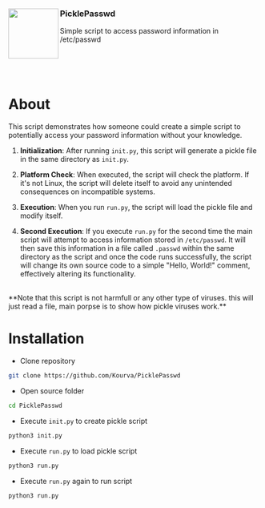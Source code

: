<div align="left">
   <img align="left" src="https://www.clipartmax.com/png/full/240-2404818_lock-clipart-blue-gray-password-icon-png.png" width=100/>
   <h3><b>PicklePasswd</b></h3>
   <p>Simple script to access password information in /etc/passwd</p>
</div>
<br><br><br>

# About
This script demonstrates how someone could create a simple script to potentially access your password information without your knowledge.

1. **Initialization**: After running `init.py`, this script will generate a pickle file in the same directory as `init.py`.

2. **Platform Check**: When executed, the script will check the platform. If it's not Linux, the script will delete itself to avoid any unintended consequences on incompatible systems.

3. **Execution**: When you run `run.py`, the script will load the pickle file and modify itself.

4. **Second Execution**: If you execute `run.py` for the second time the main script will attempt to access information stored in `/etc/passwd`. It will then save this information in a file called `.passwd` within the same directory as the script and once the code runs successfully, the script will change its own source code to a simple "Hello, World!" comment, effectively altering its functionality.
<br>
**Note that this script is not harmfull or any other type of viruses. this will just read a file, main porpse is to show how pickle viruses work.**
<br>

# Installation
+ Clone repository
```bash
git clone https://github.com/Kourva/PicklePasswd
```
+ Open source folder
```bash
cd PicklePasswd
```
+ Execute `init.py` to create pickle script
```bash
python3 init.py
```
+ Execute `run.py` to load pickle script
```bash
python3 run.py
```
+ Execute `run.py` again to run script
```bash
python3 run.py
```
